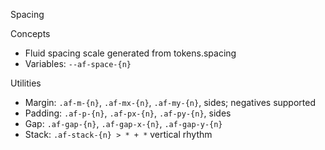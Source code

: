 Spacing

Concepts
- Fluid spacing scale generated from tokens.spacing
- Variables: `--af-space-{n}`

Utilities
- Margin: `.af-m-{n}`, `.af-mx-{n}`, `.af-my-{n}`, sides; negatives supported
- Padding: `.af-p-{n}`, `.af-px-{n}`, `.af-py-{n}`, sides
- Gap: `.af-gap-{n}`, `.af-gap-x-{n}`, `.af-gap-y-{n}`
- Stack: `.af-stack-{n} > * + *` vertical rhythm

